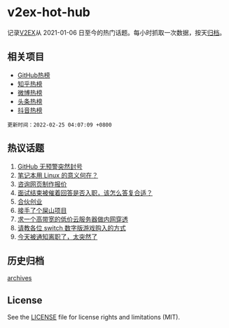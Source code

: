 # v2ex-hot-hub

 记录[V2EX](https://www.v2ex.com/)从 2021-01-06 日至今的热门话题。每小时抓取一次数据，按天[归档](archives)。
 
 ## 相关项目

- [GitHub热榜](https://github.com/snaildev/github-hot-hub)
- [知乎热榜](https://github.com/snaildev/zhihu-hot-hub)
- [微博热榜](https://github.com/snaildev/weibo-hot-hub)
- [头条热榜](https://github.com/snaildev/toutiao-hot-hub)
- [抖音热榜](https://github.com/snaildev/douyin-hot-hub)


 `更新时间：2022-02-25 04:07:09 +0800`

## 热议话题

1. [GitHub 无预警突然封号](https://www.v2ex.com/t/836086)
1. [笔记本用 Linux 的意义何在？](https://www.v2ex.com/t/836078)
1. [咨询网页制作报价](https://www.v2ex.com/t/836121)
1. [面试结束被催着回答是否入职，该怎么答复合适？](https://www.v2ex.com/t/836119)
1. [合伙创业](https://www.v2ex.com/t/836145)
1. [接手了个屎山项目](https://www.v2ex.com/t/836084)
1. [求一个高带宽的低价云服务器做内网穿透](https://www.v2ex.com/t/836102)
1. [请教各位 switch 数字版游戏购入的方式](https://www.v2ex.com/t/836080)
1. [今天被通知离职了，太突然了](https://www.v2ex.com/t/836133)

## 历史归档

[archives](archives)

## License

See the [LICENSE](LICENSE) file for license rights and limitations (MIT).
